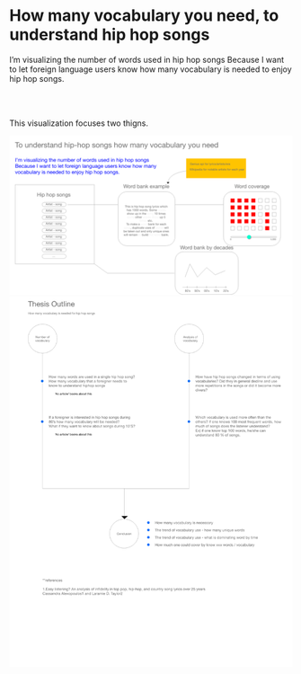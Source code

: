 <h1> How many vocabulary you need, to understand hip hop songs</h1>

<div>I’m visualizing the number of words used in hip hop songs 
Because I want to let foreign language users know how many vocabulary is needed to enjoy hip hop songs.<div>

<br><br>
<p>This visualization focuses two thigns.</p>


<img src ='./img/Mindmap.png'>

<img src='./img/outline.png'>
